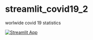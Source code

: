 # streamlit_covid19_2
worlwide covid 19 statistics

[![Streamlit App](https://static.streamlit.io/badges/streamlit_badge_black_white.svg)](https://share.streamlit.io//achsauter/streamlit_covid19_2/main/str001.py)

